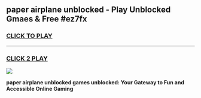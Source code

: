 
## paper airplane unblocked - Play Unblocked Gmaes & Free #ez7fx
<h3>
<a href="https://news.freeplayer.one?title=paper_airplane_unblocked&ref=24F">CLICK TO PLAY</a></h3>
<hr>

<h3>
<a href="https://news.freeplayer.one?title=paper_airplane_unblocked&ref=24F">CLICK 2 PLAY</a>
  
</h3>

<a href="https://news.freeplayer.one?title=paper_airplane_unblocked&ref=24F/"><img src="https://clearcache.store/games.png"></a>


**paper airplane unblocked games unblocked: Your Gateway to Fun and Accessible Online Gaming**
